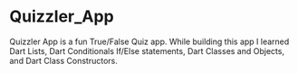 # Quizzler_App
  Quizzler App is a fun True/False Quiz app. While building this app I learned Dart Lists, Dart Conditionals If/Else statements, Dart Classes and Objects, and Dart Class Constructors.
